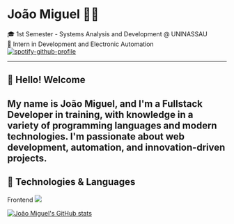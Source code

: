 # João Miguel 👨‍💻  
🎓 1st Semester - Systems Analysis and Development @ UNINASSAU  
💼 Intern in Development and Electronic Automation  
[![spotify-github-profile](https://spotify-github-profile.kittinanx.com/api/view?uid=92cicog27dlqwnujaob9pacjv&cover_image=true&theme=novatorem&show_offline=false&background_color=ffffff&interchange=false&bar_color=ffffff&bar_color_cover=false)](https://github.com/kittinan/spotify-github-profile)

--- 

## 👋 Hello! Welcome  

My name is **João Miguel**, and I'm a **Fullstack Developer in training**, with knowledge in a variety of programming languages and modern technologies. I'm passionate about web development, automation, and innovation-driven projects.
---

## 🧠 Technologies & Languages
<div>
  <span>Frontend<span/>
  <a href="https://skillicons.dev">
    <img src="https://skillicons.dev/icons?i=js,ts,react,nextjs,tailwind,css&theme=dark" />
  </a>
</div>

[![João Miguel's GitHub stats](https://github-readme-stats.vercel.app/api?username=jmfs12&theme=radical)](https://github.com/jmfs12/github-readme-stats)
